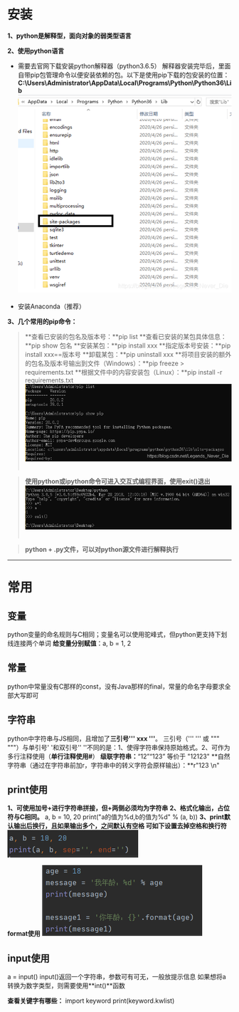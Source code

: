 # 安装

**1、python是解释型，面向对象的弱类型语言**

**2、使用python语言**

- 需要去官网下载安装python解释器（python3.6.5）
  解释器安装完毕后，里面自带pip包管理命令以便安装依赖的包。以下是使用pip下载的包安装的位置：
  **C:\Users\Administrator\AppData\Local\Programs\Python\Python36\Lib**
  ![img](1-起步.assets/2020042814561982.png)![点击并拖拽以移动](data:image/gif;base64,R0lGODlhAQABAPABAP///wAAACH5BAEKAAAALAAAAAABAAEAAAICRAEAOw==)​
- 安装Anaconda（推荐）

**3、几个常用的pip命令：**

> **查看已安装的包名及版本号：**pip list
> **查看已安装的某包具体信息：**pip show 包名
> **安装某包：**pip install xxx 
> **指定版本号安装：**pip install xxx\==版本号
> **卸载某包：**pip uninstall xxx
> **将项目安装的额外的包名及版本号输出到文件（Windows）：**pip freeze > requirements.txt
> **根据文件中的内容安装包（Linux）：**pip install -r requirements.txt
> ![img](1-起步.assets/2020042815062128.png)![点击并拖拽以移动](data:image/gif;base64,R0lGODlhAQABAPABAP///wAAACH5BAEKAAAALAAAAAABAAEAAAICRAEAOw==)​

> **使用python或ipython命令可进入交互式编程界面，使用exit()退出**
> ![img](1-起步.assets/20200428150847539.png)![点击并拖拽以移动](data:image/gif;base64,R0lGODlhAQABAPABAP///wAAACH5BAEKAAAALAAAAAABAAEAAAICRAEAOw==)​

> **python + .py文件，可以对python源文件进行解释执行**

---

# 常用

##  变量
python变量的命名规则与C相同；变量名可以使用驼峰式，但python更支持下划线连接两个单词
**给变量分别赋值**：a, b = 1, 2

## 常量
python中常量没有C那样的const，没有Java那样的final，常量的命名字母要求全部大写即可

## 字符串
python中字符串与JS相同，且增加了**三引号''' xxx '''**。
三引号（''' ''' 或 """ """）与单引号' '和双引号'' ''不同的是：1、使得字符串保持原始格式。2、可作为多行注释使用（**单行注释使用#**）
**级联字符串：**“12”“123” 等价于 "12123"
**自然字符串（通过在字符串前加r，字符串中的转义字符会原样输出）：**r"123 \n" 

##  print使用

**1、可使用加号+进行字符串拼接，但+两侧必须均为字符串**
**2、格式化输出，占位符与C相同。**
a, b = 10, 20
print("a的值为%d,b的值为%d" % (a, b))
**3、print默认输出后换行，且如果输出多个，之间默认有空格
可如下设置去掉空格和换行符**
![img](1-起步.assets/20200429101916340.png)![点击并拖拽以移动](data:image/gif;base64,R0lGODlhAQABAPABAP///wAAACH5BAEKAAAALAAAAAABAAEAAAICRAEAOw==)​

**format使用**
![img](1-起步.assets/20200429114342837.png)![点击并拖拽以移动](data:image/gif;base64,R0lGODlhAQABAPABAP///wAAACH5BAEKAAAALAAAAAABAAEAAAICRAEAOw==)​

##  input使用
a = input()
input()返回一个字符串，参数可有可无，一般放提示信息
如果想将a转换为数字类型，则需要使用**int()**函数



**查看关键字有哪些：**
import keyword 
print(keyword.kwlist)